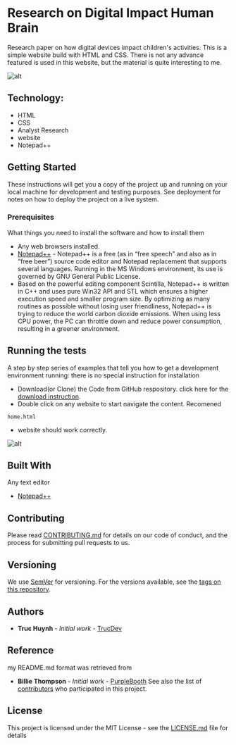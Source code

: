 # Research on Digital Impact Human Brain
Research paper on how digital devices impact children's activities. This is a simple website build with HTML and CSS. There is not any advance featured is used in this website, but the material is quite interesting to me.

![alt](https://github.com/jackyhuynh/ResearchOfDigitalImpactOnHumanBrain/blob/main/src/FramePic.jpg)

## Technology:
- HTML
- CSS
- Analyst Research
- website
- Notepad++

## Getting Started
These instructions will get you a copy of the project up and running on your local machine for development and testing purposes. See deployment for notes on how to deploy the project on a live system.

### Prerequisites
What things you need to install the software and how to install them
- Any web browsers installed.
- [Notepad++](https://notepad-plus-plus.org/downloads/) - Notepad++ is a free (as in “free speech” and also as in “free beer”) source code editor and Notepad replacement that supports several languages. Running in the MS Windows environment, its use is governed by GNU General Public License.
- Based on the powerful editing component Scintilla, Notepad++ is written in C++ and uses pure Win32 API and STL which ensures a higher execution speed and smaller program size. By optimizing as many routines as possible without losing user friendliness, Notepad++ is trying to reduce the world carbon dioxide emissions. When using less CPU power, the PC can throttle down and reduce power consumption, resulting in a greener environment.

## Running the tests

A step by step series of examples that tell you how to get a development environment running: there is no special instruction for installation
- Download(or Clone) the Code from GitHub respository. click here for the [download instruction](https://www.youtube.com/watch?v=ZbEoOtEtVE8&feature=emb_logo).
- Double click on any website to start navigate the content. Recomened
```
home.html
```
- website should work correctly.

![alt](https://github.com/jackyhuynh/ResearchOfDigitalImpactOnHumanBrain/blob/main/src/Banner.JPG)

## Built With

Any text editor
* [Notepad++](https://notepad-plus-plus.org/downloads/)

## Contributing

Please read [CONTRIBUTING.md](CONTRIBUTING.md) for details on our code of conduct, and the process for submitting pull requests to us.

## Versioning

We use [SemVer](http://semver.org/) for versioning. For the versions available, see the [tags on this repository](https://github.com/your/project/tags). 

## Authors

* **Truc Huynh** - *Initial work* - [TrucDev](https://github.com/jackyhuynh)

## Reference
my README.md format was retrieved from
* **Billie Thompson** - *Initial work* - [PurpleBooth](https://github.com/PurpleBooth)
See also the list of [contributors](https://github.com/your/project/contributors) who participated in this project.

## License

This project is licensed under the MIT License - see the [LICENSE.md](LICENSE.md) file for details



